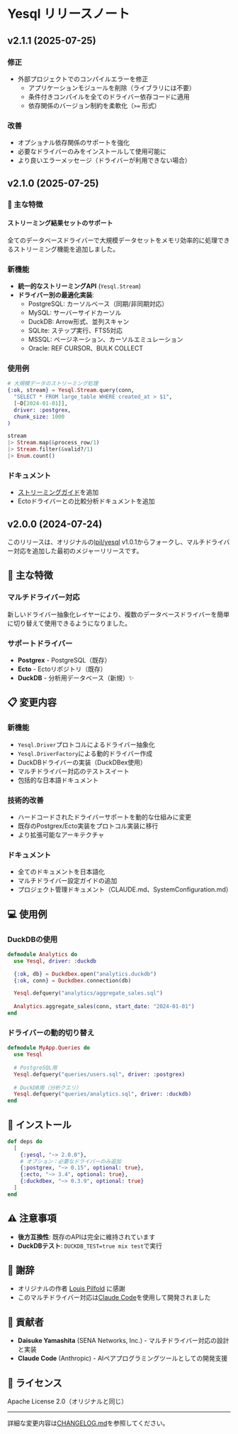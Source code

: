 # Yesql リリースノート

## v2.1.1 (2025-07-25)

### 修正
- 外部プロジェクトでのコンパイルエラーを修正
  - アプリケーションモジュールを削除（ライブラリには不要）
  - 条件付きコンパイルを全てのドライバー依存コードに適用
  - 依存関係のバージョン制約を柔軟化（`>=` 形式）

### 改善
- オプショナル依存関係のサポートを強化
- 必要なドライバーのみをインストールして使用可能に
- より良いエラーメッセージ（ドライバーが利用できない場合）

## v2.1.0 (2025-07-25)

### 🎯 主な特徴

#### ストリーミング結果セットのサポート
全てのデータベースドライバーで大規模データセットをメモリ効率的に処理できるストリーミング機能を追加しました。

### 新機能
- **統一的なストリーミングAPI** (`Yesql.Stream`)
- **ドライバー別の最適化実装**:
  - PostgreSQL: カーソルベース（同期/非同期対応）
  - MySQL: サーバーサイドカーソル
  - DuckDB: Arrow形式、並列スキャン
  - SQLite: ステップ実行、FTS5対応
  - MSSQL: ページネーション、カーソルエミュレーション
  - Oracle: REF CURSOR、BULK COLLECT

### 使用例
```elixir
# 大規模データのストリーミング処理
{:ok, stream} = Yesql.Stream.query(conn,
  "SELECT * FROM large_table WHERE created_at > $1",
  [~D[2024-01-01]],
  driver: :postgrex,
  chunk_size: 1000
)

stream
|> Stream.map(&process_row/1)
|> Stream.filter(&valid?/1)
|> Enum.count()
```

### ドキュメント
- [ストリーミングガイド](guides/streaming_guide.md)を追加
- Ectoドライバーとの比較分析ドキュメントを追加

## v2.0.0 (2024-07-24)

このリリースは、オリジナルの[lpil/yesql](https://github.com/lpil/yesql) v1.0.1からフォークし、マルチドライバー対応を追加した最初のメジャーリリースです。

## 🎯 主な特徴

### マルチドライバー対応
新しいドライバー抽象化レイヤーにより、複数のデータベースドライバーを簡単に切り替えて使用できるようになりました。

### サポートドライバー
- **Postgrex** - PostgreSQL（既存）
- **Ecto** - Ectoリポジトリ（既存）
- **DuckDB** - 分析用データベース（新規）✨

## 📋 変更内容

### 新機能
- `Yesql.Driver`プロトコルによるドライバー抽象化
- `Yesql.DriverFactory`による動的ドライバー作成
- DuckDBドライバーの実装（DuckDBex使用）
- マルチドライバー対応のテストスイート
- 包括的な日本語ドキュメント

### 技術的改善
- ハードコードされたドライバーサポートを動的な仕組みに変更
- 既存のPostgrex/Ecto実装をプロトコル実装に移行
- より拡張可能なアーキテクチャ

### ドキュメント
- 全てのドキュメントを日本語化
- マルチドライバー設定ガイドの追加
- プロジェクト管理ドキュメント（CLAUDE.md、SystemConfiguration.md）

## 💻 使用例

### DuckDBの使用
```elixir
defmodule Analytics do
  use Yesql, driver: :duckdb

  {:ok, db} = Duckdbex.open("analytics.duckdb")
  {:ok, conn} = Duckdbex.connection(db)

  Yesql.defquery("analytics/aggregate_sales.sql")
  
  Analytics.aggregate_sales(conn, start_date: "2024-01-01")
end
```

### ドライバーの動的切り替え
```elixir
defmodule MyApp.Queries do
  use Yesql
  
  # PostgreSQL用
  Yesql.defquery("queries/users.sql", driver: :postgrex)
  
  # DuckDB用（分析クエリ）
  Yesql.defquery("queries/analytics.sql", driver: :duckdb)
end
```

## 🔧 インストール

```elixir
def deps do
  [
    {:yesql, "~> 2.0.0"},
    # オプション：必要なドライバーのみ追加
    {:postgrex, "~> 0.15", optional: true},
    {:ecto, "~> 3.4", optional: true},
    {:duckdbex, "~> 0.3.9", optional: true}
  ]
end
```

## ⚠️ 注意事項

- **後方互換性**: 既存のAPIは完全に維持されています
- **DuckDBテスト**: `DUCKDB_TEST=true mix test`で実行

## 🙏 謝辞

- オリジナルの作者 [Louis Pilfold](https://github.com/lpil) に感謝
- このマルチドライバー対応は[Claude Code](https://claude.ai/code)を使用して開発されました

## 👥 貢献者

- **Daisuke Yamashita** (SENA Networks, Inc.) - マルチドライバー対応の設計と実装
- **Claude Code** (Anthropic) - AIペアプログラミングツールとしての開発支援

## 📄 ライセンス

Apache License 2.0（オリジナルと同じ）

---

詳細な変更内容は[CHANGELOG.md](CHANGELOG.md)を参照してください。